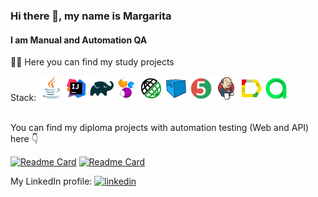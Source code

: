 ### Hi there 👋, my name is Margarita
#### I am Manual and Automation QA

:woman_technologist: Here you can find my study projects

Stack: ![Java](/icons/Java.png)![Intelij_IDEA](/icons/Intelij_IDEA.png)![Gradle](/icons/Gradle.png)![Selenide](/icons/Selenide.png)![Rest-Assured](/icons/Rest-Assured.png)![Selenoid](/icons/Selenoid.png)![JUnit5](/icons/JUnit5.png)![Jenkins](/icons/Jenkins.png)![Allure_Report](/icons/Allure_Report.png)![AllureTestOps](/icons/AllureTestOps.png)</br></br>

You can find my diploma projects with automation testing (Web and API) here :point_down:

[![Readme Card](https://github-readme-stats.vercel.app/api/pin/?username=MargaritaMalakhova&repo=qa_guru_final_project_Burda_UI)](https://github.com/MargaritaMalakhova/qa_guru_final_project_Burda_UI) [![Readme Card](https://github-readme-stats.vercel.app/api/pin/?username=MargaritaMalakhova&repo=qa_guru_final_project_apichallenges_herokuapp)](https://github.com/MargaritaMalakhova/qa_guru_final_project_apichallenges_herokuapp)

My LinkedIn profile:  [<img src='https://cdn.jsdelivr.net/npm/simple-icons@3.0.1/icons/linkedin.svg' alt='linkedin' height='40'>](https://www.linkedin.com/in/https://www.linkedin.com/in/margarita-malakhova//)  



<!--
**MargaritaMalakhova/MargaritaMalakhova** is a ✨ _special_ ✨ repository because its `README.md` (this file) appears on your GitHub profile.

Here are some ideas to get you started:

- 🔭 I’m currently working on ...
- 🌱 I’m currently learning ...
- 👯 I’m looking to collaborate on ...
- 🤔 I’m looking for help with ...
- 💬 Ask me about ...
- 📫 How to reach me: ...
- 😄 Pronouns: ...
- ⚡ Fun fact: ...
-->
